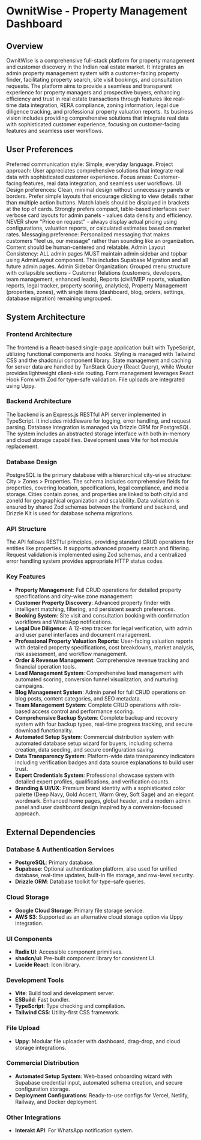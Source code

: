 # OwnitWise - Property Management Dashboard

## Overview
OwnitWise is a comprehensive full-stack platform for property management and customer discovery in the Indian real estate market. It integrates an admin property management system with a customer-facing property finder, facilitating property search, site visit bookings, and consultation requests. The platform aims to provide a seamless and transparent experience for property managers and prospective buyers, enhancing efficiency and trust in real estate transactions through features like real-time data integration, RERA compliance, zoning information, legal due diligence tracking, and professional property valuation reports. Its business vision includes providing comprehensive solutions that integrate real data with sophisticated customer experience, focusing on customer-facing features and seamless user workflows.

## User Preferences
Preferred communication style: Simple, everyday language.
Project approach: User appreciates comprehensive solutions that integrate real data with sophisticated customer experience.
Focus areas: Customer-facing features, real data integration, and seamless user workflows.
UI Design preferences: Clean, minimal design without unnecessary panels or borders. Prefer simple layouts that encourage clicking to view details rather than multiple action buttons. Match labels should be displayed in brackets at the top of cards. Strongly prefers compact, table-based interfaces over verbose card layouts for admin panels - values data density and efficiency. NEVER show "Price on request" - always display actual pricing using configurations, valuation reports, or calculated estimates based on market rates.
Messaging preference: Personalized messaging that makes customers "feel us, our message" rather than sounding like an organization. Content should be human-centered and relatable.
Admin Layout Consistency: ALL admin pages MUST maintain admin sidebar and topbar using AdminLayout component. This includes Supabase Migration and all future admin pages.
Admin Sidebar Organization: Grouped menu structure with collapsible sections - Customer Relations (customers, developers, team management, enhanced leads), Reports (civil/MEP reports, valuation reports, legal tracker, property scoring, analytics), Property Management (properties, zones), with single items (dashboard, blog, orders, settings, database migration) remaining ungrouped.

## System Architecture

### Frontend Architecture
The frontend is a React-based single-page application built with TypeScript, utilizing functional components and hooks. Styling is managed with Tailwind CSS and the shadcn/ui component library. State management and caching for server data are handled by TanStack Query (React Query), while Wouter provides lightweight client-side routing. Form management leverages React Hook Form with Zod for type-safe validation. File uploads are integrated using Uppy.

### Backend Architecture
The backend is an Express.js RESTful API server implemented in TypeScript. It includes middleware for logging, error handling, and request parsing. Database integration is managed via Drizzle ORM for PostgreSQL. The system includes an abstracted storage interface with both in-memory and cloud storage capabilities. Development uses Vite for hot module replacement.

### Database Design
PostgreSQL is the primary database with a hierarchical city-wise structure: City > Zones > Properties. The schema includes comprehensive fields for properties, covering location, specifications, legal compliance, and media storage. Cities contain zones, and properties are linked to both cityId and zoneId for geographical organization and scalability. Data validation is ensured by shared Zod schemas between the frontend and backend, and Drizzle Kit is used for database schema migrations.

### API Structure
The API follows RESTful principles, providing standard CRUD operations for entities like properties. It supports advanced property search and filtering. Request validation is implemented using Zod schemas, and a centralized error handling system provides appropriate HTTP status codes.

### Key Features
- **Property Management**: Full CRUD operations for detailed property specifications and city-wise zone management.
- **Customer Property Discovery**: Advanced property finder with intelligent matching, filtering, and persistent search preferences.
- **Booking System**: Site visit and consultation booking with confirmation workflows and WhatsApp notifications.
- **Legal Due Diligence**: A 12-step tracker for legal verification, with admin and user panel interfaces and document management.
- **Professional Property Valuation Reports**: User-facing valuation reports with detailed property specifications, cost breakdowns, market analysis, risk assessment, and workflow management.
- **Order & Revenue Management**: Comprehensive revenue tracking and financial operation tools.
- **Lead Management System**: Comprehensive lead management with automated scoring, conversion funnel visualization, and nurturing campaigns.
- **Blog Management System**: Admin panel for full CRUD operations on blog posts, content categories, and SEO metadata.
- **Team Management System**: Complete CRUD operations with role-based access control and performance scoring.
- **Comprehensive Backup System**: Complete backup and recovery system with four backup types, real-time progress tracking, and secure download functionality.
- **Automated Setup System**: Commercial distribution system with automated database setup wizard for buyers, including schema creation, data seeding, and secure configuration saving.
- **Data Transparency System**: Platform-wide data transparency indicators including verification badges and data source explanations to build user trust.
- **Expert Credentials System**: Professional showcase system with detailed expert profiles, qualifications, and verification counts.
- **Branding & UI/UX**: Premium brand identity with a sophisticated color palette (Deep Navy, Gold Accent, Warm Grey, Soft Sage) and an elegant wordmark. Enhanced home pages, global header, and a modern admin panel and user dashboard design inspired by a conversion-focused approach.

## External Dependencies

### Database & Authentication Services
- **PostgreSQL**: Primary database.
- **Supabase**: Optional authentication platform, also used for unified database, real-time updates, built-in file storage, and row-level security.
- **Drizzle ORM**: Database toolkit for type-safe queries.

### Cloud Storage
- **Google Cloud Storage**: Primary file storage service.
- **AWS S3**: Supported as an alternative cloud storage option via Uppy integration.

### UI Components
- **Radix UI**: Accessible component primitives.
- **shadcn/ui**: Pre-built component library for consistent UI.
- **Lucide React**: Icon library.

### Development Tools
- **Vite**: Build tool and development server.
- **ESBuild**: Fast bundler.
- **TypeScript**: Type checking and compilation.
- **Tailwind CSS**: Utility-first CSS framework.

### File Upload
- **Uppy**: Modular file uploader with dashboard, drag-drop, and cloud storage integrations.

### Commercial Distribution
- **Automated Setup System**: Web-based onboarding wizard with Supabase credential input, automated schema creation, and secure configuration storage.
- **Deployment Configurations**: Ready-to-use configs for Vercel, Netlify, Railway, and Docker deployment.

### Other Integrations
- **Interakt API**: For WhatsApp notification system.